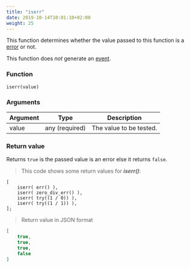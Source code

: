```yaml
---
title: "iserr"
date: 2019-10-14T10:01:10+02:00
weight: 25
---
```


This function determines whether the value passed to this function
is a [error](../../data-types/error-type) or not.

This function does *not* generate an [event](../../events).

### Function
`iserr(value)`

### Arguments
Argument | Type | Description
-------- | ---- | -----------
value | any (required) | The value to be tested.

### Return value
Returns `true` is the passed value is an error else it returns `false`.

> This code shows some return values for ***iserr()***:

```thingsdb,json_response
[
    iserr( err() ),
    iserr( zero_div_err() ),
    iserr( try((1 / 0)) ),
    iserr( try((1 / 1)) ),
];
```

> Return value in JSON format

```json
[
    true,
    true,
    true,
    false
]
```

